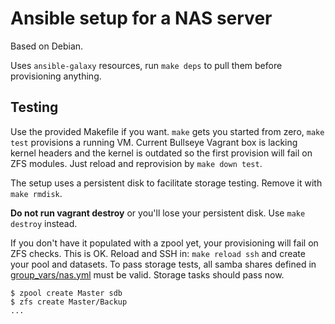 # Ansible setup for a NAS server

Based on Debian.

Uses `ansible-galaxy` resources, run `make deps` to pull them before provisioning anything.

## Testing

Use the provided Makefile if you want.
`make` gets you started from zero, `make test` provisions a running VM.
Current Bullseye Vagrant box is lacking kernel headers and the kernel is outdated so the first provision will fail on ZFS modules.
Just reload and reprovision by `make down test`.

The setup uses a persistent disk to facilitate storage testing. Remove it with `make rmdisk`.

**Do not run vagrant destroy** or you'll lose your persistent disk. Use `make destroy` instead.

If you don't have it populated with a zpool yet, your provisioning will fail on ZFS checks. This is OK.
Reload and SSH in: `make reload ssh` and create your pool and datasets. To pass storage tests, all samba shares defined in [group_vars/nas.yml](group_vars/nas.yml) must be valid.
Storage tasks should pass now.

```
$ zpool create Master sdb
$ zfs create Master/Backup
...
```
